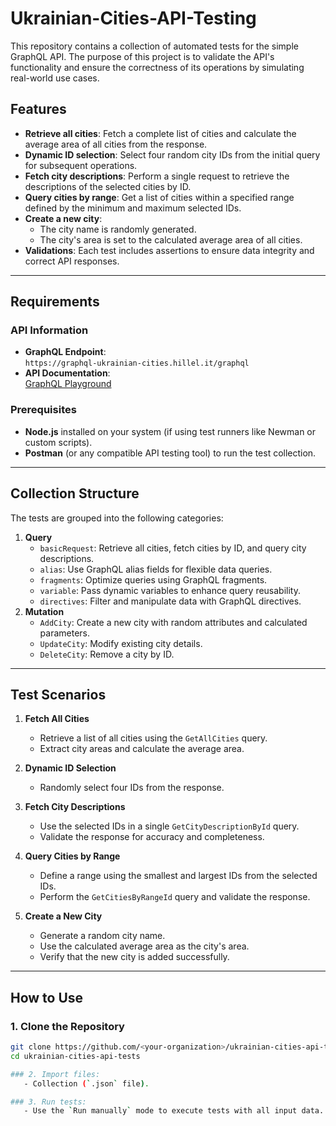# Ukrainian-Cities-API-Testing
This repository contains a collection of automated tests for the simple GraphQL API. The purpose of this project is to validate the API's functionality and ensure the correctness of its operations by simulating real-world use cases.

## Features

- **Retrieve all cities**: Fetch a complete list of cities and calculate the average area of all cities from the response.
- **Dynamic ID selection**: Select four random city IDs from the initial query for subsequent operations.
- **Fetch city descriptions**: Perform a single request to retrieve the descriptions of the selected cities by ID.
- **Query cities by range**: Get a list of cities within a specified range defined by the minimum and maximum selected IDs.
- **Create a new city**:
  - The city name is randomly generated.
  - The city's area is set to the calculated average area of all cities.
- **Validations**: Each test includes assertions to ensure data integrity and correct API responses.

---

## Requirements

### API Information
- **GraphQL Endpoint**:  
  `https://graphql-ukrainian-cities.hillel.it/graphql`
- **API Documentation**:  
  [GraphQL Playground](https://graphql-ukrainian-cities.hillel.it/graphiql)

### Prerequisites
- **Node.js** installed on your system (if using test runners like Newman or custom scripts).
- **Postman** (or any compatible API testing tool) to run the test collection.

---

## Collection Structure

The tests are grouped into the following categories:

1. **Query**
   - `basicRequest`: Retrieve all cities, fetch cities by ID, and query city descriptions.
   - `alias`: Use GraphQL alias fields for flexible data queries.
   - `fragments`: Optimize queries using GraphQL fragments.
   - `variable`: Pass dynamic variables to enhance query reusability.
   - `directives`: Filter and manipulate data with GraphQL directives.
2. **Mutation**
   - `AddCity`: Create a new city with random attributes and calculated parameters.
   - `UpdateCity`: Modify existing city details.
   - `DeleteCity`: Remove a city by ID.

---

## Test Scenarios

1. **Fetch All Cities**
   - Retrieve a list of all cities using the `GetAllCities` query.
   - Extract city areas and calculate the average area.

2. **Dynamic ID Selection**
   - Randomly select four IDs from the response.

3. **Fetch City Descriptions**
   - Use the selected IDs in a single `GetCityDescriptionById` query.
   - Validate the response for accuracy and completeness.

4. **Query Cities by Range**
   - Define a range using the smallest and largest IDs from the selected IDs.
   - Perform the `GetCitiesByRangeId` query and validate the response.

5. **Create a New City**
   - Generate a random city name.
   - Use the calculated average area as the city's area.
   - Verify that the new city is added successfully.

---

## How to Use

### 1. Clone the Repository
```bash
git clone https://github.com/<your-organization>/ukrainian-cities-api-tests.git
cd ukrainian-cities-api-tests

### 2. Import files:
   - Collection (`.json` file).

### 3. Run tests:
   - Use the `Run manually` mode to execute tests with all input data.
